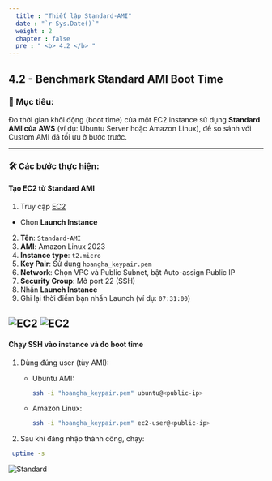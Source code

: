 ```yaml
---
  title : "Thiết lập Standard-AMI"
  date : "`r Sys.Date()`"
  weight : 2
  chapter : false
  pre : " <b> 4.2 </b> "
---
```



## 4.2 - Benchmark Standard AMI Boot Time

### 🎯 Mục tiêu:
Đo thời gian khởi động (boot time) của một EC2 instance sử dụng **Standard AMI của AWS** (ví dụ: Ubuntu Server hoặc Amazon Linux), để so sánh với Custom AMI đã tối ưu ở bước trước.

---

### 🛠 Các bước thực hiện:

#### Tạo EC2 từ Standard AMI

1. Truy cập [EC2](chttps://ap-southeast-1.console.aws.amazon.com/ec2/home?region=ap-southeast-1#Instances:v=3;$case=tags:true%5C,client:false;$regex=tags:false%5C,client:false;sort=tag:Name)
 - Chọn **Launch Instance**
2. **Tên**: `Standard-AMI`
3. **AMI**: Amazon Linux 2023
4. **Instance type**: `t2.micro`
5. **Key Pair**: Sử dụng `hoangha_keypair.pem`
6. **Network**: Chọn VPC và Public Subnet, bật Auto-assign Public IP
7. **Security Group**: Mở port 22 (SSH)
8. Nhấn **Launch Instance**
9. Ghi lại thời điểm bạn nhấn Launch (ví dụ: `07:31:00`)

![EC2](/images/4/standardami-1.png) 
![EC2](/images/4/standardami-2.png) 
---

#### Chạy SSH vào instance và đo boot time

1. Dùng đúng user (tùy AMI):
   - Ubuntu AMI:  
     ```bash
     ssh -i "hoangha_keypair.pem" ubuntu@<public-ip>
     ```
   - Amazon Linux:  
     ```bash
     ssh -i "hoangha_keypair.pem" ec2-user@<public-ip>
     ```

2. Sau khi đăng nhập thành công, chạy:
  ```bash
   uptime -s
  ```
![Standard](/images/4/standardami-3.png) 
